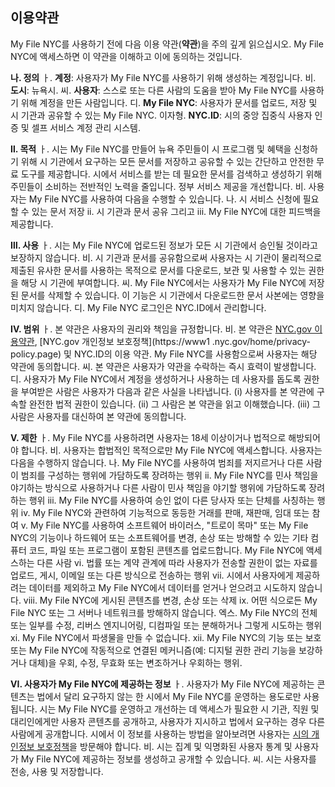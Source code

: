 ## 이용약관

My File NYC를 사용하기 전에 다음 이용 약관(**약관**)을 주의 깊게 읽으십시오. My File NYC에 액세스하면 이 약관을 이해하고 이에 동의하는 것입니다.

**나. 정의**
ㅏ. **계정**: 사용자가 My File NYC를 사용하기 위해 생성하는 계정입니다.
비. **도시**: 뉴욕시.
씨. **사용자**: 스스로 또는 다른 사람의 도움을 받아 My File NYC를 사용하기 위해 계정을 만든 사람입니다.
디. **My File NYC**: 사용자가 문서를 업로드, 저장 및 시 기관과 공유할 수 있는 My File NYC.
이자형. **NYC.ID**: 시의 중앙 집중식 사용자 인증 및 셀프 서비스 계정 관리 시스템.

**Ⅱ. 목적**
ㅏ. 시는 My File NYC를 만들어 뉴욕 주민들이 시 프로그램 및 혜택을 신청하기 위해 시 기관에서 요구하는 모든 문서를 저장하고 공유할 수 있는 간단하고 안전한 무료 도구를 제공합니다. 시에서 서비스를 받는 데 필요한 문서를 검색하고 생성하기 위해 주민들이 소비하는 전반적인 노력을 줄입니다. 정부 서비스 제공을 개선합니다.
비. 사용자는 My File NYC를 사용하여 다음을 수행할 수 있습니다.
나. 시 서비스 신청에 필요할 수 있는 문서 저장
ii. 시 기관과 문서 공유 그리고
iii. My File NYC에 대한 피드백을 제공합니다.

**Ⅲ. 사용**
ㅏ. 시는 My File NYC에 업로드된 정보가 모든 시 기관에서 승인될 것이라고 보장하지 않습니다.
비. 시 기관과 문서를 공유함으로써 사용자는 시 기관이 물리적으로 제출된 유사한 문서를 사용하는 목적으로 문서를 다운로드, 보관 및 사용할 수 있는 권한을 해당 시 기관에 부여합니다.
씨. My File NYC에서는 사용자가 My File NYC에 저장된 문서를 삭제할 수 있습니다. 이 기능은 시 기관에서 다운로드한 문서 사본에는 영향을 미치지 않습니다.
디. My File NYC 로그인은 NYC.ID에서 관리합니다.

**IV. 범위**
ㅏ. 본 약관은 사용자의 권리와 책임을 규정합니다.
비. 본 약관은 [NYC.gov 이용약관](https://www1.nyc.gov/home/terms-of-use.page), [NYC.gov 개인정보 보호정책](https://www1 .nyc.gov/home/privacy-policy.page) 및 NYC.ID의 이용 약관. My File NYC를 사용함으로써 사용자는 해당 약관에 동의합니다.
씨. 본 약관은 사용자가 약관을 수락하는 즉시 효력이 발생합니다.
디. 사용자가 My File NYC에서 계정을 생성하거나 사용하는 데 사용자를 돕도록 권한을 부여받은 사람은 사용자가 다음과 같은 사실을 나타냅니다. (i) 사용자를 본 약관에 구속할 완전한 법적 권한이 있습니다. (ii) 그 사람은 본 약관을 읽고 이해했습니다. (iii) 그 사람은 사용자를 대신하여 본 약관에 동의합니다.

**V. 제한**
ㅏ. My File NYC를 사용하려면 사용자는 18세 이상이거나 법적으로 해방되어야 합니다.
비. 사용자는 합법적인 목적으로만 My File NYC에 액세스합니다. 사용자는 다음을 수행하지 않습니다.
나. My File NYC를 사용하여 범죄를 저지르거나 다른 사람이 범죄를 구성하는 행위에 가담하도록 장려하는 행위
ii. My File NYC를 민사 책임을 야기하는 방식으로 사용하거나 다른 사람이 민사 책임을 야기할 행위에 가담하도록 장려하는 행위
iii. My File NYC를 사용하여 승인 없이 다른 당사자 또는 단체를 사칭하는 행위
iv. My File NYC와 관련하여 기능적으로 동등한 거래를 판매, 재판매, 임대 또는 참여
v. My File NYC를 사용하여 소프트웨어 바이러스, "트로이 목마" 또는 My File NYC의 기능이나 하드웨어 또는 소프트웨어를 변경, 손상 또는 방해할 수 있는 기타 컴퓨터 코드, 파일 또는 프로그램이 포함된 콘텐츠를 업로드합니다. My File NYC에 액세스하는 다른 사람
vi. 법률 또는 계약 관계에 따라 사용자가 전송할 권한이 없는 자료를 업로드, 게시, 이메일 또는 다른 방식으로 전송하는 행위
vii. 시에서 사용자에게 제공하려는 데이터를 제외하고 My File NYC에서 데이터를 얻거나 얻으려고 시도하지 않습니다.
viii. My File NYC에 게시된 콘텐츠를 변경, 손상 또는 삭제
ix. 어떤 식으로든 My File NYC 또는 그 서버나 네트워크를 방해하지 않습니다.
엑스. My File NYC의 전체 또는 일부를 수정, 리버스 엔지니어링, 디컴파일 또는 분해하거나 그렇게 시도하는 행위
xi. My File NYC에서 파생물을 만들 수 없습니다.
xii. My File NYC의 기능 또는 보호 또는 My File NYC에 작동적으로 연결된 메커니즘(예: 디지털 권한 관리 기능을 보강하거나 대체)을 우회, 수정, 무효화 또는 변조하거나 우회하는 행위.

**VI. 사용자가 My File NYC에 제공하는 정보**
ㅏ. 사용자가 My File NYC에 제공하는 콘텐츠는 법에서 달리 요구하지 않는 한 시에서 My File NYC를 운영하는 용도로만 사용됩니다. 시는 My File NYC를 운영하고 개선하는 데 액세스가 필요한 시 기관, 직원 및 대리인에게만 사용자 콘텐츠를 공개하고, 사용자가 지시하고 법에서 요구하는 경우 다른 사람에게 공개합니다. 시에서 이 정보를 사용하는 방법을 알아보려면 사용자는 [시의 개인정보 보호정책](https://www1.nyc.gov/home/privacy-policy.page)을 방문해야 합니다.
비. 시는 집계 및 익명화된 사용자 통계 및 사용자가 My File NYC에 제공하는 정보를 생성하고 공개할 수 있습니다.
씨. 시는 사용자를 전송, 사용 및 저장합니다.

